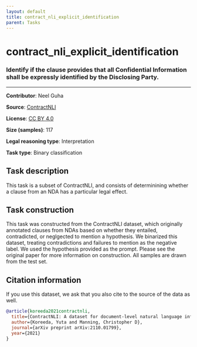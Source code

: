 ```yaml
---
layout: default
title: contract_nli_explicit_identification
parent: Tasks
---
```

# contract_nli_explicit_identification

### Identify if the clause provides that all Confidential Information shall be expressly identified by the Disclosing Party.
---

**Contributor**: Neel Guha

**Source**: [ContractNLI](https://stanfordnlp.github.io/contract-nli/)

**License**: [CC BY 4.0](https://creativecommons.org/licenses/by/4.0/)

**Size (samples)**: 117

**Legal reasoning type**: Interpretation

**Task type**: Binary classification

## Task description

This task is a subset of ContractNLI, and consists of determinining whether a clause from an NDA has a particular legal effect.

## Task construction

This task was constructed from the ContractNLI dataset, which originally annotated clauses from NDAs based on whether they entailed, contradicted, or neglgected to mention a hypothesis. We binarized this dataset, treating contradictions and failures to mention as the negative label. We used the hypothesis provided as the prompt. Please see the original paper for more information on construction. All samples are drawn from the test set.

## Citation information

If you use this dataset, we ask that you also cite to the source of the data as well.

```bib
@article{koreeda2021contractnli,
  title={ContractNLI: A dataset for document-level natural language inference for contracts},
  author={Koreeda, Yuta and Manning, Christopher D},
  journal={arXiv preprint arXiv:2110.01799},
  year={2021}
}
```

